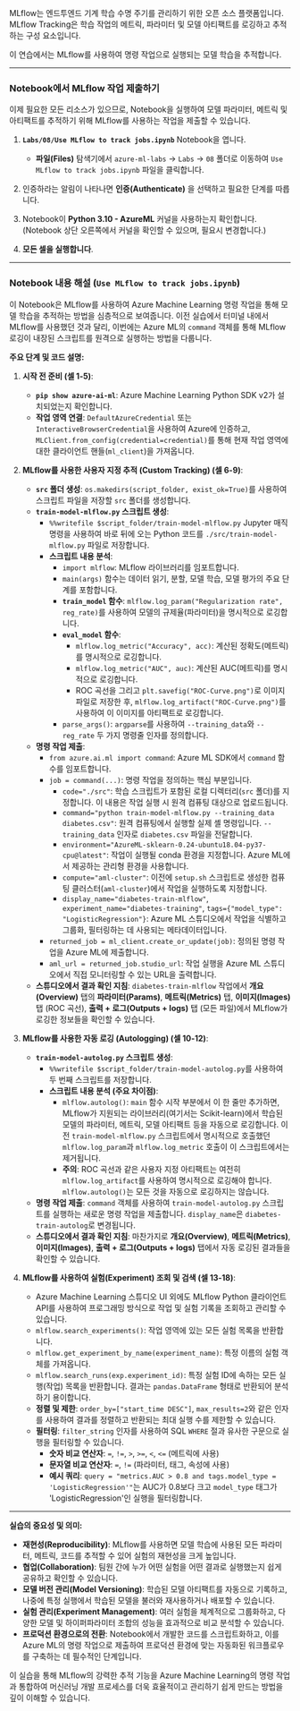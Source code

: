 MLflow는 엔드투엔드 기계 학습 수명 주기를 관리하기 위한 오픈 소스 플랫폼입니다. MLflow Tracking은 학습 작업의 메트릭, 파라미터 및 모델 아티팩트를 로깅하고 추적하는 구성 요소입니다.

이 연습에서는 MLflow를 사용하여 명령 작업으로 실행되는 모델 학습을 추적합니다.

---

### Notebook에서 MLflow 작업 제출하기

이제 필요한 모든 리소스가 있으므로, Notebook을 실행하여 모델 파라미터, 메트릭 및 아티팩트를 추적하기 위해 MLflow를 사용하는 작업을 제출할 수 있습니다.

1.  **`Labs/08/Use MLflow to track jobs.ipynb`** Notebook을 엽니다.
    *   **파일(Files)** 탐색기에서 `azure-ml-labs` -> `Labs` -> `08` 폴더로 이동하여 `Use MLflow to track jobs.ipynb` 파일을 클릭합니다.

2.  인증하라는 알림이 나타나면 **인증(Authenticate)** 을 선택하고 필요한 단계를 따릅니다.

3.  Notebook이 **Python 3.10 - AzureML** 커널을 사용하는지 확인합니다. (Notebook 상단 오른쪽에서 커널을 확인할 수 있으며, 필요시 변경합니다.)

4.  **모든 셀을 실행합니다**.

---

### Notebook 내용 해설 (`Use MLflow to track jobs.ipynb`)

이 Notebook은 MLflow를 사용하여 Azure Machine Learning 명령 작업을 통해 모델 학습을 추적하는 방법을 심층적으로 보여줍니다. 이전 실습에서 터미널 내에서 MLflow를 사용했던 것과 달리, 이번에는 Azure ML의 `command` 객체를 통해 MLflow 로깅이 내장된 스크립트를 원격으로 실행하는 방법을 다룹니다.

**주요 단계 및 코드 설명:**

1.  **시작 전 준비 (셀 1-5)**:
    *   **`pip show azure-ai-ml`**: Azure Machine Learning Python SDK v2가 설치되었는지 확인합니다.
    *   **작업 영역 연결**: `DefaultAzureCredential` 또는 `InteractiveBrowserCredential`을 사용하여 Azure에 인증하고, `MLClient.from_config(credential=credential)`를 통해 현재 작업 영역에 대한 클라이언트 핸들(`ml_client`)을 가져옵니다.

2.  **MLflow를 사용한 사용자 지정 추적 (Custom Tracking) (셀 6-9)**:
    *   **`src` 폴더 생성**: `os.makedirs(script_folder, exist_ok=True)`를 사용하여 스크립트 파일을 저장할 `src` 폴더를 생성합니다.
    *   **`train-model-mlflow.py` 스크립트 생성**:
        *   `%%writefile $script_folder/train-model-mlflow.py` Jupyter 매직 명령을 사용하여 바로 뒤에 오는 Python 코드를 `./src/train-model-mlflow.py` 파일로 저장합니다.
        *   **스크립트 내용 분석**:
            *   `import mlflow`: MLflow 라이브러리를 임포트합니다.
            *   `main(args)` 함수는 데이터 읽기, 분할, 모델 학습, 모델 평가의 주요 단계를 포함합니다.
            *   **`train_model` 함수**: `mlflow.log_param("Regularization rate", reg_rate)`를 사용하여 모델의 규제율(파라미터)을 명시적으로 로깅합니다.
            *   **`eval_model` 함수**:
                *   `mlflow.log_metric("Accuracy", acc)`: 계산된 정확도(메트릭)를 명시적으로 로깅합니다.
                *   `mlflow.log_metric("AUC", auc)`: 계산된 AUC(메트릭)를 명시적으로 로깅합니다.
                *   ROC 곡선을 그리고 `plt.savefig("ROC-Curve.png")`로 이미지 파일로 저장한 후, `mlflow.log_artifact("ROC-Curve.png")`를 사용하여 이 이미지를 아티팩트로 로깅합니다.
            *   `parse_args()`: `argparse`를 사용하여 `--training_data`와 `--reg_rate` 두 가지 명령줄 인자를 정의합니다.
    *   **명령 작업 제출**:
        *   `from azure.ai.ml import command`: Azure ML SDK에서 `command` 함수를 임포트합니다.
        *   `job = command(...)`: 명령 작업을 정의하는 핵심 부분입니다.
            *   `code="./src"`: 학습 스크립트가 포함된 로컬 디렉터리(`src` 폴더)를 지정합니다. 이 내용은 작업 실행 시 원격 컴퓨팅 대상으로 업로드됩니다.
            *   `command="python train-model-mlflow.py --training_data diabetes.csv"`: 원격 컴퓨팅에서 실행할 실제 셸 명령입니다. `--training_data` 인자로 `diabetes.csv` 파일을 전달합니다.
            *   `environment="AzureML-sklearn-0.24-ubuntu18.04-py37-cpu@latest"`: 작업이 실행될 conda 환경을 지정합니다. Azure ML에서 제공하는 관리형 환경을 사용합니다.
            *   `compute="aml-cluster"`: 이전에 `setup.sh` 스크립트로 생성한 컴퓨팅 클러스터(`aml-cluster`)에서 작업을 실행하도록 지정합니다.
            *   `display_name="diabetes-train-mlflow"`, `experiment_name="diabetes-training"`, `tags={"model_type": "LogisticRegression"}`: Azure ML 스튜디오에서 작업을 식별하고 그룹화, 필터링하는 데 사용되는 메타데이터입니다.
        *   `returned_job = ml_client.create_or_update(job)`: 정의된 명령 작업을 Azure ML에 제출합니다.
        *   `aml_url = returned_job.studio_url`: 작업 실행을 Azure ML 스튜디오에서 직접 모니터링할 수 있는 URL을 출력합니다.
    *   **스튜디오에서 결과 확인 지침**: `diabetes-train-mlflow` 작업에서 **개요(Overview)** 탭의 **파라미터(Params)**, **메트릭(Metrics)** 탭, **이미지(Images)** 탭 (ROC 곡선), **출력 + 로그(Outputs + logs)** 탭 (모든 파일)에서 MLflow가 로깅한 정보들을 확인할 수 있습니다.

3.  **MLflow를 사용한 자동 로깅 (Autologging) (셀 10-12)**:
    *   **`train-model-autolog.py` 스크립트 생성**:
        *   `%%writefile $script_folder/train-model-autolog.py`를 사용하여 두 번째 스크립트를 저장합니다.
        *   **스크립트 내용 분석 (주요 차이점)**:
            *   `mlflow.autolog()`: `main` 함수 시작 부분에서 이 한 줄만 추가하면, MLflow가 지원되는 라이브러리(여기서는 Scikit-learn)에서 학습된 모델의 파라미터, 메트릭, 모델 아티팩트 등을 자동으로 로깅합니다. 이전 `train-model-mlflow.py` 스크립트에서 명시적으로 호출했던 `mlflow.log_param`과 `mlflow.log_metric` 호출이 이 스크립트에서는 제거됩니다.
            *   **주의**: ROC 곡선과 같은 사용자 지정 아티팩트는 여전히 `mlflow.log_artifact`를 사용하여 명시적으로 로깅해야 합니다. `mlflow.autolog()`는 모든 것을 자동으로 로깅하지는 않습니다.
    *   **명령 작업 제출**: `command` 객체를 사용하여 `train-model-autolog.py` 스크립트를 실행하는 새로운 명령 작업을 제출합니다. `display_name`은 `diabetes-train-autolog`로 변경됩니다.
    *   **스튜디오에서 결과 확인 지침**: 마찬가지로 **개요(Overview)**, **메트릭(Metrics)**, **이미지(Images)**, **출력 + 로그(Outputs + logs)** 탭에서 자동 로깅된 결과들을 확인할 수 있습니다.

4.  **MLflow를 사용하여 실험(Experiment) 조회 및 검색 (셀 13-18)**:
    *   Azure Machine Learning 스튜디오 UI 외에도 MLflow Python 클라이언트 API를 사용하여 프로그래밍 방식으로 작업 및 실험 기록을 조회하고 관리할 수 있습니다.
    *   `mlflow.search_experiments()`: 작업 영역에 있는 모든 실험 목록을 반환합니다.
    *   `mlflow.get_experiment_by_name(experiment_name)`: 특정 이름의 실험 객체를 가져옵니다.
    *   `mlflow.search_runs(exp.experiment_id)`: 특정 실험 ID에 속하는 모든 실행(작업) 목록을 반환합니다. 결과는 `pandas.DataFrame` 형태로 반환되어 분석하기 용이합니다.
    *   **정렬 및 제한**: `order_by=["start_time DESC"]`, `max_results=2`와 같은 인자를 사용하여 결과를 정렬하고 반환되는 최대 실행 수를 제한할 수 있습니다.
    *   **필터링**: `filter_string` 인자를 사용하여 SQL `WHERE` 절과 유사한 구문으로 실행을 필터링할 수 있습니다.
        *   **숫자 비교 연산자**: `=`, `!=`, `>`, `>=`, `<`, `<=` (메트릭에 사용)
        *   **문자열 비교 연산자**: `=`, `!=` (파라미터, 태그, 속성에 사용)
        *   **예시 쿼리**: `query = "metrics.AUC > 0.8 and tags.model_type = 'LogisticRegression'"`는 AUC가 0.8보다 크고 `model_type` 태그가 'LogisticRegression'인 실행을 필터링합니다.

---

**실습의 중요성 및 의미:**

*   **재현성(Reproducibility)**: MLflow를 사용하면 모델 학습에 사용된 모든 파라미터, 메트릭, 코드를 추적할 수 있어 실험의 재현성을 크게 높입니다.
*   **협업(Collaboration)**: 팀원 간에 누가 어떤 실험을 어떤 결과로 실행했는지 쉽게 공유하고 확인할 수 있습니다.
*   **모델 버전 관리(Model Versioning)**: 학습된 모델 아티팩트를 자동으로 기록하고, 나중에 특정 실행에서 학습된 모델을 불러와 재사용하거나 배포할 수 있습니다.
*   **실험 관리(Experiment Management)**: 여러 실험을 체계적으로 그룹화하고, 다양한 모델 및 하이퍼파라미터 조합의 성능을 효과적으로 비교 분석할 수 있습니다.
*   **프로덕션 환경으로의 전환**: Notebook에서 개발한 코드를 스크립트화하고, 이를 Azure ML의 명령 작업으로 제출하여 프로덕션 환경에 맞는 자동화된 워크플로우를 구축하는 데 필수적인 단계입니다.

이 실습을 통해 MLflow의 강력한 추적 기능을 Azure Machine Learning의 명령 작업과 통합하여 머신러닝 개발 프로세스를 더욱 효율적이고 관리하기 쉽게 만드는 방법을 깊이 이해할 수 있습니다.
